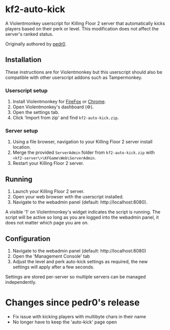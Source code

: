 kf2-auto-kick
=============

A Violentmonkey userscript for Killing Floor 2 server that automatically kicks
players based on their perk or level. This modification does not affect the
server's ranked status.

Originally authored by [pedr0](https://forums.tripwireinteractive.com/forum/killing-floor-2/killing-floor-2-modifications/general-modding-discussion-ad/beta-mod-releases/115511-webadmin-auto-kick-players-by-perk-level).


## Installation

These instructions are for Violentmonkey but this userscript should also be
compatible with other userscript addons such as Tampermonkey.

### Userscript setup

1. Install Violentmonkey for [FireFox](https://addons.mozilla.org/ja/firefox/addon/violentmonkey/)
    or [Chrome](https://chrome.google.com/webstore/detail/violentmonkey/jinjaccalgkegednnccohejagnlnfdag).
2. Open Violentmonkey's dashboard (:gear:).
3. Open the settings tab.
4. Click 'Import from zip' and find `kf2-auto-kick.zip`.

### Server setup

1. Using a file browser, navigation to your Killing Floor 2 server install
    location.
2. Merge the provided `ServerAdmin` folder from `kf2-auto-kick.zip` with
    `<kf2-server\>\KFGame\Web\ServerAdmin`.
3. Restart your Killing Floor 2 server.


## Running

1. Launch your Killing Floor 2 server.
2. Open your web browser with the userscript installed.
3. Navigate to the webadmin panel (default: http://localhost:8080).

A visible '1' on Violentmonkey's widget indicates the script is running. The
script will be active so long as you are logged into the webadmin panel, it
does not matter which page you are on.


## Configuration

1. Navigate to the webadmin panel (default: http://localhost:8080)
2. Open the 'Management Console' tab
2. Adjust the level and perk auto-kick settings as required, the new settings will apply after a few seconds.

Settings are stored per-server so multiple servers can be managed
independently.


# Changes since pedr0's release

* Fix issue with kicking players with multibyte chars in their name
* No longer have to keep the 'auto-kick' page open
